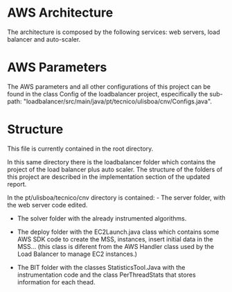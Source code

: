# AWS Architecture

The architecture is composed by the following services: web servers, load balancer and auto-scaler.

# AWS Parameters

The AWS parameters and all other configurations of this project can be found in the class Config of the loadbalancer project, especifically the sub-path:
"loadbalancer/src/main/java/pt/tecnico/ulisboa/cnv/Configs.java".


# Structure

This file is currently contained in the root directory.

In this same directory there is the loadbalancer folder
which contains the project of the load balancer plus auto
scaler. The structure of the folders of this project are described in the implementation section of the updated report.

In the pt/ulisboa/tecnico/cnv directory is contained: - The server folder, with the web server code edited.

- The solver folder with the already instrumented algorithms.

- The deploy folder with the EC2Launch.java class which contains some AWS SDK code to create the MSS, instances, insert initial data in the MSS... (this class is diferent from the AWS Handler class used by the Load Balancer to manage EC2 instances.)

- The BIT folder with the classes StatisticsTool.Java with the instrumentation code and the class PerThreadStats that stores information for each thead.


